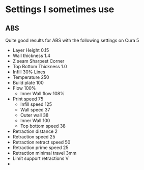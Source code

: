 # Settings I sometimes use

## ABS

Quite good results for ABS with the following settings on Cura 5

* Layer Height 0.15
* Wall thickness 1.4
* Z seam Sharpest Corner
* Top Bottom Thickness 1.0
* Infill 30% Lines
* Temperature 250
* Build plate 100
* Flow 100%
  * Inner Wall flow 108%
* Print speed 75
  * Infill speed 125
  * Wall speed 37
  * Outer wall 38
  * Inner Wall 100
  * Top bottom speed 38
* Retraction distance 2
* Retraction speed 25
* Retraction retract speed 50
* Retraction prime speed 25
* Retraction minimal travel 3mm
* Limit support retractions V
*    
